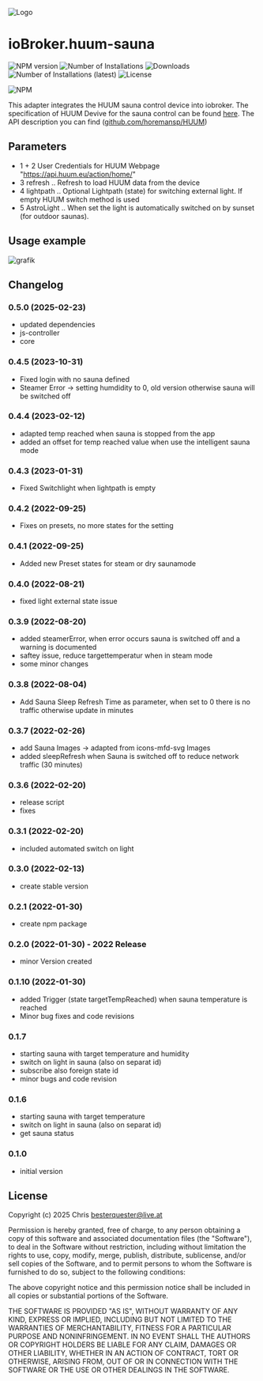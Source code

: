 ![Logo](admin/huum-sauna.png)
# ioBroker.huum-sauna

![NPM version](https://img.shields.io/npm/v/iobroker.huum-sauna.svg)
![Number of Installations](https://iobroker.live/badges/huum-sauna-stable.svg)
![Downloads](https://img.shields.io/npm/dm/iobroker.huum-sauna)
![Number of Installations (latest)](https://iobroker.live/badges/huum-sauna-installed.svg)
![License](https://img.shields.io/npm/l/iobroker.huum-sauna.svg)

![NPM](https://nodei.co/npm/iobroker.huum-sauna.png?downloads=true)

This adapter integrates the HUUM sauna control device into iobroker.
The specification of HUUM Devive for the sauna control can be found [here](https://huum.de/). The API description you can find ([github.com/horemansp/HUUM](https://github.com/horemansp/HUUM))

## Parameters
- 1 + 2 User Credentials for HUUM Webpage "https://api.huum.eu/action/home/"
- 3 refresh     .. Refresh to load HUUM data from the device
- 4 lightpath   .. Optional Lightpath (state) for switching external light. If empty HUUM switch method is used
- 5 AstroLight  .. When set the light is automatically switched on by sunset (for outdoor saunas).

## Usage example
![grafik](https://user-images.githubusercontent.com/56934142/150417838-425261da-a6c7-47b3-bf1b-2af6035ffd59.png)

## Changelog

### 0.5.0 (2025-02-23)
- updated dependencies
- js-controller
- core

### 0.4.5 (2023-10-31)
- Fixed login with no sauna defined
- Steamer Error -> setting humdidity to 0, old version otherwise sauna will be switched off

### 0.4.4 (2023-02-12)
- adapted temp reached when sauna is stopped from the app
- added an offset for temp reached value when use the intelligent sauna mode

### 0.4.3 (2023-01-31)
- Fixed Switchlight when lightpath is empty

### 0.4.2 (2022-09-25)
- Fixes on presets, no more states for the setting

### 0.4.1 (2022-09-25)
-  Added new Preset states for steam or dry saunamode

### 0.4.0 (2022-08-21)
- fixed light external state issue

### 0.3.9 (2022-08-20)
- added steamerError, when error occurs sauna is switched off and a warning is documented
- saftey issue, reduce targettemperatur when in steam mode
- some minor changes

### 0.3.8 (2022-08-04)
- Add Sauna Sleep Refresh Time as parameter, when set to 0 there is no traffic otherwise update in minutes

### 0.3.7 (2022-02-26)
- add Sauna Images -> adapted from icons-mfd-svg Images
- added sleepRefresh when Sauna is switched off to reduce network traffic (30 minutes)

### 0.3.6 (2022-02-20)
- release script
- fixes

### 0.3.1 (2022-02-20)
- included automated switch on light

### 0.3.0 (2022-02-13)
- create stable version

### 0.2.1 (2022-01-30)
- create npm package

### 0.2.0 (2022-01-30)  - 2022 Release
- minor Version created

### 0.1.10 (2022-01-30)
- added Trigger (state targetTempReached) when sauna temperature is reached
- Minor bug fixes and code revisions

### 0.1.7
- starting sauna with target temperature and humidity
- switch on light in sauna (also on separat id)
- subscribe also foreign state id
- minor bugs and code revision

### 0.1.6
- starting sauna with target temperature
- switch on light in sauna (also on separat id)
- get sauna status

### 0.1.0
- initial version

<!--

## [Changelog](CHANGELOG.md)
-->

## License

Copyright (c) 2025 Chris besterquester@live.at

Permission is hereby granted, free of charge, to any person obtaining a copy
of this software and associated documentation files (the "Software"), to deal
in the Software without restriction, including without limitation the rights
to use, copy, modify, merge, publish, distribute, sublicense, and/or sell
copies of the Software, and to permit persons to whom the Software is
furnished to do so, subject to the following conditions:

The above copyright notice and this permission notice shall be included in all
copies or substantial portions of the Software.

THE SOFTWARE IS PROVIDED "AS IS", WITHOUT WARRANTY OF ANY KIND, EXPRESS OR
IMPLIED, INCLUDING BUT NOT LIMITED TO THE WARRANTIES OF MERCHANTABILITY,
FITNESS FOR A PARTICULAR PURPOSE AND NONINFRINGEMENT. IN NO EVENT SHALL THE
AUTHORS OR COPYRIGHT HOLDERS BE LIABLE FOR ANY CLAIM, DAMAGES OR OTHER
LIABILITY, WHETHER IN AN ACTION OF CONTRACT, TORT OR OTHERWISE, ARISING FROM,
OUT OF OR IN CONNECTION WITH THE SOFTWARE OR THE USE OR OTHER DEALINGS IN THE
SOFTWARE.
